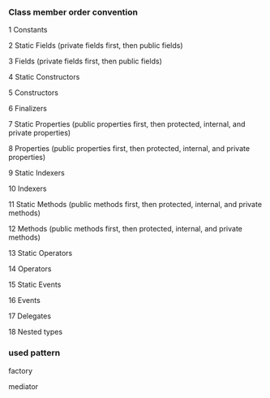 ﻿### Class member order convention

1 Constants

2 Static Fields (private fields first, then public fields)

3 Fields (private fields first, then public fields)

4 Static Constructors

5 Constructors

6 Finalizers

7 Static Properties (public properties first, then protected, internal, and private properties)

8 Properties (public properties first, then protected, internal, and private properties)

9 Static Indexers

10 Indexers

11 Static Methods (public methods first, then protected, internal, and private methods)

12 Methods (public methods first, then protected, internal, and private methods)

13 Static Operators

14 Operators

15 Static Events

16 Events

17 Delegates

18 Nested types


### used pattern

factory

mediator